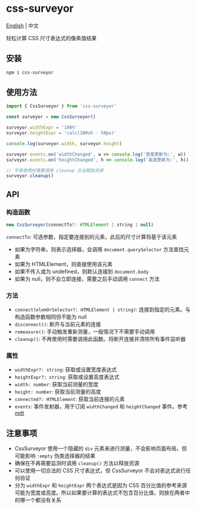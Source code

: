 # css-surveyor

[English](README.md) | 中文

轻松计算 CSS 尺寸表达式的像素值结果

## 安装

```bash
npm i css-surveyor
```

## 使用方法

```javascript
import { CssSurveyor } from 'css-surveyor'

const surveyor = new CssSurveyor()

surveyor.widthExpr = '100%'
surveyor.heightExpr = 'calc(100vh - 50px)'

console.log(surveyor.width, surveyor.height)

surveyor.events.on('widthChanged', w => console.log('宽度更新为:', w))
surveyor.events.on('heightChanged', h => console.log('高度更新为:', h))

// 不再使用时需要调用 cleanup 方法释放资源
surveyor.cleanup()
```

## API

### 构造函数

```javascript
new CssSurveyor(connectTo?: HTMLElement | string | null)
```

`connectTo`: 可选参数，指定要连接到的元素，此后的尺寸计算将基于该元素

- 如果为字符串，则表示选择器，会调用 `document.querySelector` 方法查找元素
- 如果为 HTMLElement，则直接使用该元素
- 如果不传入或为 undefined，则默认连接到 `document.body`
- 如果为 null，则不会立即连接，需要之后手动调用 `connect` 方法

### 方法

- `connect(elemOrSelector?: HTMLElement | string)`: 连接到指定的元素。与构造函数参数相同但不能为 null
- `disconnect()`: 断开与当前元素的连接
- `remeasure()`: 手动触发重新测量，一般情况下不需要手动调用
- `cleanup()`: 不再使用时需要调用此函数。将断开连接并清除所有事件监听器

### 属性

- `widthExpr?: string`: 获取或设置宽度表达式
- `heightExpr?: string`: 获取或设置高度表达式
- `width: number`: 获取当前测量的宽度
- `height: number`: 获取当前测量的高度
- `connected?: HTMLElement`: 获取当前连接的元素
- `events`: 事件发射器，用于订阅 `widthChanged` 和 `heightChanged` 事件。参考 [mitt](https://github.com/developit/mitt)

## 注意事项

- CssSurveyor 使用一个隐藏的 `div` 元素来进行测量，不会影响页面布局，但可能影响 `:empty` 伪类选择器的结果
- 确保在不再需要监测时调用 `cleanup()` 方法以释放资源
- 可以使用一切合法的 CSS 尺寸表达式，但 CssSurveyor 不会对表达式进行任何验证
- 分为 `widthExpr` 和 `heightExpr` 两个表达式是因为 CSS 百分比值的参考来源可能为宽度或高度。所以如果要计算的表达式不包含百分比值，则放在两者中的哪一个都没有关系